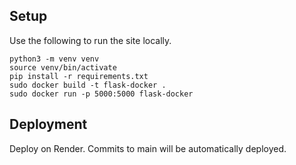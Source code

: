 ## Setup
Use the following to run the site locally.
```
python3 -m venv venv
source venv/bin/activate
pip install -r requirements.txt
sudo docker build -t flask-docker .
sudo docker run -p 5000:5000 flask-docker
```

## Deployment
Deploy on Render. Commits to main will be automatically deployed.
